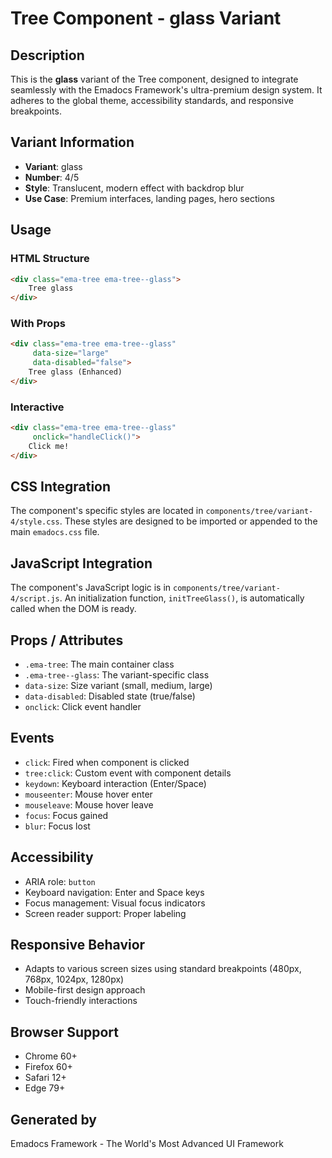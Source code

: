 # Tree Component - glass Variant

## Description
This is the **glass** variant of the Tree component, designed to integrate seamlessly with the Emadocs Framework's ultra-premium design system. It adheres to the global theme, accessibility standards, and responsive breakpoints.

## Variant Information
- **Variant**: glass
- **Number**: 4/5
- **Style**: Translucent, modern effect with backdrop blur
- **Use Case**: Premium interfaces, landing pages, hero sections

## Usage

### HTML Structure
```html
<div class="ema-tree ema-tree--glass">
    Tree glass
</div>
```

### With Props
```html
<div class="ema-tree ema-tree--glass" 
     data-size="large" 
     data-disabled="false">
    Tree glass (Enhanced)
</div>
```

### Interactive
```html
<div class="ema-tree ema-tree--glass" 
     onclick="handleClick()">
    Click me!
</div>
```

## CSS Integration
The component's specific styles are located in `components/tree/variant-4/style.css`. These styles are designed to be imported or appended to the main `emadocs.css` file.

## JavaScript Integration
The component's JavaScript logic is in `components/tree/variant-4/script.js`. An initialization function, `initTreeGlass()`, is automatically called when the DOM is ready.

## Props / Attributes
- `.ema-tree`: The main container class
- `.ema-tree--glass`: The variant-specific class
- `data-size`: Size variant (small, medium, large)
- `data-disabled`: Disabled state (true/false)
- `onclick`: Click event handler

## Events
- `click`: Fired when component is clicked
- `tree:click`: Custom event with component details
- `keydown`: Keyboard interaction (Enter/Space)
- `mouseenter`: Mouse hover enter
- `mouseleave`: Mouse hover leave
- `focus`: Focus gained
- `blur`: Focus lost

## Accessibility
- ARIA role: `button`
- Keyboard navigation: Enter and Space keys
- Focus management: Visual focus indicators
- Screen reader support: Proper labeling

## Responsive Behavior
- Adapts to various screen sizes using standard breakpoints (480px, 768px, 1024px, 1280px)
- Mobile-first design approach
- Touch-friendly interactions

## Browser Support
- Chrome 60+
- Firefox 60+
- Safari 12+
- Edge 79+

## Generated by
Emadocs Framework - The World's Most Advanced UI Framework
